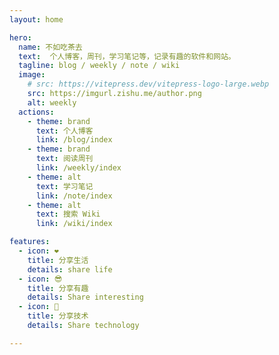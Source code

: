 ```yaml
---
layout: home

hero:
  name: 不如吃茶去
  text:  个人博客，周刊，学习笔记等，记录有趣的软件和网站。
  tagline: blog / weekly / note / wiki
  image:
    # src: https://vitepress.dev/vitepress-logo-large.webp
    src: https://imgurl.zishu.me/author.png
    alt: weekly
  actions:
    - theme: brand
      text: 个人博客
      link: /blog/index
    - theme: brand
      text: 阅读周刊
      link: /weekly/index
    - theme: alt
      text: 学习笔记
      link: /note/index
    - theme: alt
      text: 搜索 Wiki
      link: /wiki/index

features:
  - icon: ❤️
    title: 分享生活
    details: share life
  - icon: 😎
    title: 分享有趣
    details: Share interesting
  - icon: 👾
    title: 分享技术
    details: Share technology

---
```


<style>
.VPHero .text {
  font-size: 18px;
}

.VPImage {
  border-radius: 50%;
}

:root {
  --vp-home-hero-name-color: transparent;
  --vp-home-hero-name-background: -webkit-linear-gradient(120deg, #bd34fe 30%, #41d1ff);

  --vp-home-hero-image-background-image: linear-gradient(-45deg, #bd34fe 50%, #47caff 50%);
  --vp-home-hero-image-filter: blur(40px);
}

@media (min-width: 640px) {
  :root {
    --vp-home-hero-image-filter: blur(56px);
  }
}

@media (min-width: 960px) {
  :root {
    --vp-home-hero-image-filter: blur(72px);
  }
}
</style>